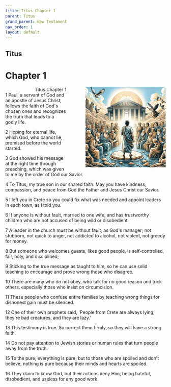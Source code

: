 ```yaml
---
title: Titus Chapter 1
parent: Titus
grand_parent: New Testament
nav_order: 1
layout: default
---
```


## Titus

# Chapter 1

<div style="clear: both; text-align: right;">
    <img src="/assets/Image/Titus/500/1.jpg" alt="Titus Chapter 1" class="chapter-image" style="max-width: 50%; height: auto; float: right; margin: 0 0 10px 10px; padding-left: 10%;">
    <figcaption style="font-size: 14px;">Titus Chapter 1</figcaption>
</div>
1 Paul, a servant of God and an apostle of Jesus Christ, follows the faith of God's chosen ones and recognizes the truth that leads to a godly life.

2 Hoping for eternal life, which God, who cannot lie, promised before the world started.

3 God showed his message at the right time through preaching, which was given to me by the order of God our Savior.

4 To Titus, my true son in our shared faith: May you have kindness, compassion, and peace from God the Father and Jesus Christ our Savior.

5 I left you in Crete so you could fix what was needed and appoint leaders in each town, as I told you.

6 If anyone is without fault, married to one wife, and has trustworthy children who are not accused of being wild or disobedient.

7 A leader in the church must be without fault, as God's manager; not stubborn, not quick to anger, not addicted to alcohol, not violent, not greedy for money.

8 But someone who welcomes guests, likes good people, is self-controlled, fair, holy, and disciplined;

9 Sticking to the true message as taught to him, so he can use solid teaching to encourage and prove wrong those who disagree.

10 There are many who do not obey, who talk for no good reason and trick others, especially those who insist on circumcision.

11 These people who confuse entire families by teaching wrong things for dishonest gain must be silenced.

12 One of their own prophets said, 'People from Crete are always lying, they're bad creatures, and they are lazy.'

13 This testimony is true. So correct them firmly, so they will have a strong faith.

14 Do not pay attention to Jewish stories or human rules that turn people away from the truth.

15 To the pure, everything is pure; but to those who are spoiled and don't believe, nothing is pure because their minds and hearts are spoiled.

16 They claim to know God, but their actions deny Him, being hateful, disobedient, and useless for any good work.


